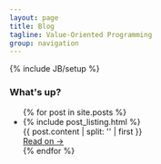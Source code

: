 ```yaml
---
layout: page
title: Blog
tagline: Value-Oriented Programming
group: navigation
---
```

{% include JB/setup %}

<h3>What's up?</h3>

<ul class="posts">
  {% for post in site.posts %}
  <li>
    {% include post_listing.html %}
    <div class="brief">
      {{ post.content | split: '<!-- more -->' | first }}
    </div>
    <a href="{{ BASE_PATH }}{{ post.url }}" class="read-on pull-right">Read on →</a>
  </li>
  {% endfor %}
</ul>
